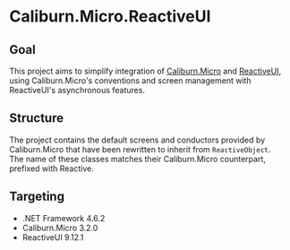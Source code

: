 # Caliburn.Micro.ReactiveUI

## Goal

This project aims to simplify integration of [Caliburn.Micro](https://github.com/Caliburn-Micro/Caliburn.Micro) and [ReactiveUI](https://github.com/reactiveui/ReactiveUI), using Caliburn.Micro's conventions and screen management with ReactiveUI's asynchronous features.

## Structure

The project contains the default screens and conductors provided by Caliburn.Micro that have been rewritten to inherit from `ReactiveObject`.  
The name of these classes matches their Caliburn.Micro counterpart, prefixed with Reactive.

## Targeting

- .NET Framework 4.6.2
- Caliburn.Micro 3.2.0
- ReactiveUI 9.12.1
